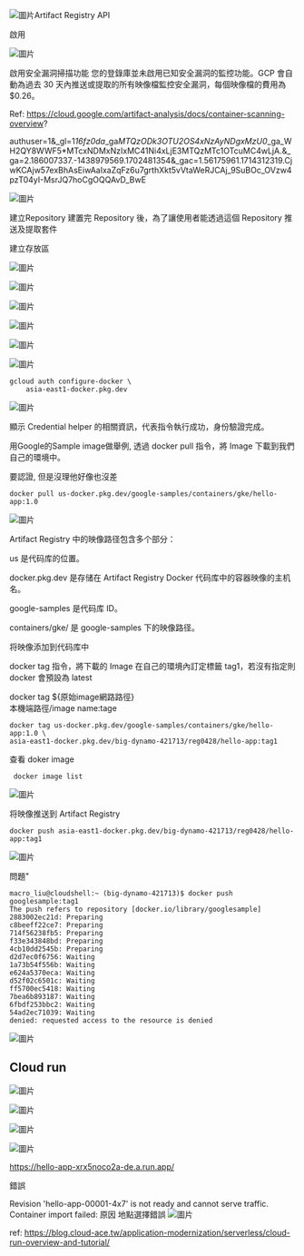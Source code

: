![圖片](https://github.com/comtw2005/GoogleCLI/assets/46416652/707ad3e6-d860-417a-bd2c-a39658bc6157)Artifact Registry API

啟用

![圖片](https://github.com/comtw2005/GoogleCLI/assets/46416652/25937d46-0a5e-449e-a361-fe312a0aaebf)


啟用安全漏洞掃描功能
您的登錄庫並未啟用已知安全漏洞的監控功能。GCP 會自動為過去 30 天內推送或提取的所有映像檔監控安全漏洞，每個映像檔的費用為 $0.26。

Ref: https://cloud.google.com/artifact-analysis/docs/container-scanning-overview?

authuser=1&_gl=1*16fz0da*_ga*MTQzODk3OTU2OS4xNzAyNDgxMzU0*_ga_WH2QY8WWF5*MTcxNDMxNzIxMC41Ni4xLjE3MTQzMTc1OTcuMC4wLjA.&_ga=2.186007337.-1438979569.1702481354&_gac=1.56175961.1714312319.CjwKCAjw57exBhAsEiwAaIxaZqFz6u7grthXkt5vVtaWeRJCAj_9SuBOc_OVzw4pzT04yI-MsrJQ7hoCgOQQAvD_BwE

![圖片](https://github.com/comtw2005/GoogleCLI/assets/46416652/d71917e4-6626-4a6b-9e5e-af8554907447)

建立Repository 
建置完 Repository 後，為了讓使用者能透過這個 Repository 推送及提取套件

建立存放區

![圖片](https://github.com/comtw2005/GoogleCLI/assets/46416652/8a9949e9-1b0a-4af6-89d9-907880fcfccb)

![圖片](https://github.com/comtw2005/GoogleCLI/assets/46416652/94d09a7e-0a2b-4760-a53e-914240cbe263)

![圖片](https://github.com/comtw2005/GoogleCLI/assets/46416652/e71cfcc2-de9e-4191-9876-8d196bfe1244)

![圖片](https://github.com/comtw2005/GoogleCLI/assets/46416652/69efe6a9-7c2a-4d1c-9917-b8a414884540)

![圖片](https://github.com/comtw2005/GoogleCLI/assets/46416652/c3a9b1bc-0751-497d-8ba7-315d3720c7e7)

![圖片](https://github.com/comtw2005/GoogleCLI/assets/46416652/3799f89b-15d9-4fb1-9dc5-e8242d81644c)

```
gcloud auth configure-docker \
    asia-east1-docker.pkg.dev
```
![圖片](https://github.com/comtw2005/GoogleCLI/assets/46416652/43f519d7-9b34-4a6c-a8de-bec6ad4929a4)

顯示 Credential helper 的相關資訊，代表指令執行成功，身份驗證完成。


用Google的Sample image做舉例, 透過 docker pull 指令，將 Image 下載到我們自己的環境中。

要認證, 但是沒理他好像也沒差

```
docker pull us-docker.pkg.dev/google-samples/containers/gke/hello-app:1.0
```

![圖片](https://github.com/comtw2005/GoogleCLI/assets/46416652/27bc6784-75be-4cf0-966a-4ef9daa40d02)

Artifact Registry 中的映像路径包含多个部分：

us 是代码库的位置。

docker.pkg.dev 是存储在 Artifact Registry Docker 代码库中的容器映像的主机名。

google-samples 是代码库 ID。

containers/gke/ 是 google-samples 下的映像路径。

将映像添加到代码库中

docker tag 指令，將下載的 Image 在自己的環境內訂定標籤 tag1，若沒有指定則 docker 會預設為 latest

docker tag ${原始image網路路徑} \
本機端路徑/image name:tage

```
docker tag us-docker.pkg.dev/google-samples/containers/gke/hello-app:1.0 \
asia-east1-docker.pkg.dev/big-dynamo-421713/reg0428/hello-app:tag1
```

查看 doker image

```
 docker image list
```

![圖片](https://github.com/comtw2005/GoogleCLI/assets/46416652/8564857a-0c93-4d5e-8bc7-7592851f70af)


将映像推送到 Artifact Registry  

```
docker push asia-east1-docker.pkg.dev/big-dynamo-421713/reg0428/hello-app:tag1
```

![圖片](https://github.com/comtw2005/GoogleCLI/assets/46416652/bd2600da-6b89-41a9-80fc-037682fdff12)


問題"
```
macro_liu@cloudshell:~ (big-dynamo-421713)$ docker push googlesample:tag1
The push refers to repository [docker.io/library/googlesample]
2883002ec21d: Preparing 
c8beeff22ce7: Preparing 
714f56238fb5: Preparing 
f33e343848bd: Preparing 
4cb10dd2545b: Preparing 
d2d7ec0f6756: Waiting 
1a73b54f556b: Waiting 
e624a5370eca: Waiting 
d52f02c6501c: Waiting 
ff5700ec5418: Waiting 
7bea6b893187: Waiting 
6fbdf253bbc2: Waiting 
54ad2ec71039: Waiting 
denied: requested access to the resource is denied
```

![圖片](https://github.com/comtw2005/GoogleCLI/assets/46416652/6d16a781-2c5d-4137-85c8-5175c4651ca7)


## Cloud run 

![圖片](https://github.com/comtw2005/GoogleCLI/assets/46416652/56e8eb0c-7211-4b3e-8d19-a9fe6a1f1233)

![圖片](https://github.com/comtw2005/GoogleCLI/assets/46416652/8bfaab69-4e2e-4e20-9b8f-77de6cbe6575)

![圖片](https://github.com/comtw2005/GoogleCLI/assets/46416652/eca0d514-498c-4d86-a486-9742f91f4da1)

![圖片](https://github.com/comtw2005/GoogleCLI/assets/46416652/c884fdaa-4fbd-4d42-8fb6-bfaaf3111503)

https://hello-app-xrx5noco2a-de.a.run.app/

錯誤

Revision 'hello-app-00001-4x7' is not ready and cannot serve traffic. Container import failed:
原因 地點選擇錯誤
![圖片](https://github.com/comtw2005/GoogleCLI/assets/46416652/f91ea9c7-c9ee-4cb2-a475-61316a27274a)






















ref: https://blog.cloud-ace.tw/application-modernization/serverless/cloud-run-overview-and-tutorial/
